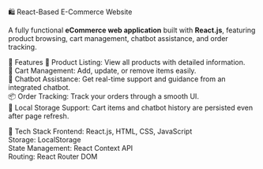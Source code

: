  🛍️ React-Based E-Commerce Website

A fully functional **eCommerce web application** built with **React.js**, featuring product browsing, cart management, chatbot assistance, and order tracking.

 🚀 Features
🛒 Product Listing: View all products with detailed information.  
🧺 Cart Management: Add, update, or remove items easily.  
🤖 Chatbot Assistance: Get real-time support and guidance from an integrated chatbot.  
📦 Order Tracking: Track your orders through a smooth UI.  
💾 Local Storage Support: Cart items and chatbot history are persisted even after page refresh.  


🧰 Tech Stack
Frontend: React.js, HTML, CSS, JavaScript  
Storage: LocalStorage  
State Management: React Context API  
Routing: React Router DOM  
